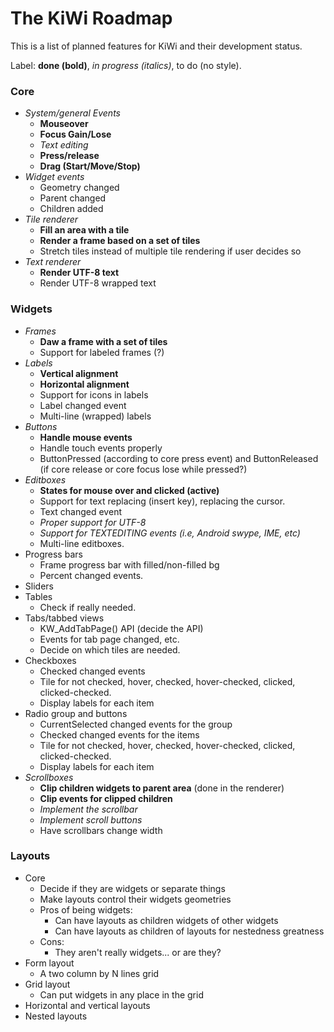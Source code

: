 # The KiWi Roadmap

This is a list of planned features for KiWi and their development status.

Label: **done (bold)**, *in progress (italics)*, to do (no style).
 
### Core
- *System/general Events*
  - **Mouseover**
  - **Focus Gain/Lose**
  - *Text editing*
  - **Press/release**
  - **Drag (Start/Move/Stop)**
- *Widget events*
  - Geometry changed
  - Parent changed
  - Children added
- *Tile renderer*
  - **Fill an area with a tile**
  - **Render a frame based on a set of tiles**
  - Stretch tiles instead of multiple tile rendering if user decides so
- *Text renderer*
  - **Render UTF-8 text**
  - Render UTF-8 wrapped text
 

### Widgets
- *Frames*
  - **Daw a frame with a set of tiles**
  - Support for labeled frames (?)
- *Labels*
  - **Vertical alignment**
  - **Horizontal alignment**
  - Support for icons in labels
  - Label changed event
  - Multi-line (wrapped) labels
- *Buttons*
  - **Handle mouse events**
  - Handle touch events properly
  - ButtonPressed (according to core press event) and ButtonReleased (if core release or core focus lose while pressed?)
- *Editboxes*
  - **States for mouse over and clicked (active)**
  - Support for text replacing (insert key), replacing the cursor.
  - Text changed event
  - *Proper support for UTF-8*
  - *Support for TEXTEDITING events (i.e, Android swype, IME, etc)*
  - Multi-line editboxes. 
- Progress bars
  - Frame progress bar with filled/non-filled bg
  - Percent changed events.
- Sliders
- Tables
  - Check if really needed.
- Tabs/tabbed views 
  - KW_AddTabPage() API (decide the API)
  - Events for tab page changed, etc.
  - Decide on which tiles are needed.
- Checkboxes
  - Checked changed events
  - Tile for not checked, hover, checked, hover-checked, clicked, clicked-checked.
  - Display labels for each item
- Radio group and buttons
  - CurrentSelected changed events for the group
  - Checked changed events for the items
  - Tile for not checked, hover, checked, hover-checked, clicked, clicked-checked.
  - Display labels for each item
- *Scrollboxes*
  - **Clip children widgets to parent area** (done in the renderer)
  - **Clip events for clipped children**
  - *Implement the scrollbar*
  - *Implement scroll buttons*
  - Have scrollbars change width

### Layouts

- Core
  - Decide if they are widgets or separate things
  - Make layouts control their widgets geometries
  - Pros of being widgets:
    - Can have layouts as children widgets of other widgets
    - Can have layouts as children of layouts for nestedness greatness
  - Cons:
    - They aren't really widgets... or are they?
- Form layout
  - A two column by N lines grid 
- Grid layout
  - Can put widgets in any place in the grid
- Horizontal and vertical layouts
- Nested layouts
